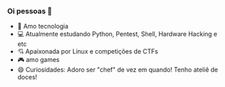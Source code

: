 ### Oi pessoas 👋

<!--
**gihmariano/gihmariano** is a ✨ _special_ ✨ repository because its `README.md` (this file) appears on your GitHub profile.-->


- 💜 Amo tecnologia
- 💻 Atualmente estudando Python, Pentest, Shell, Hardware Hacking e etc
- 💘 Apaixonada por Linux e competições de CTFs
- 🎮 amo games
- 😄 Curiosidades: Adoro ser "chef" de vez em quando! Tenho ateliê de doces!


